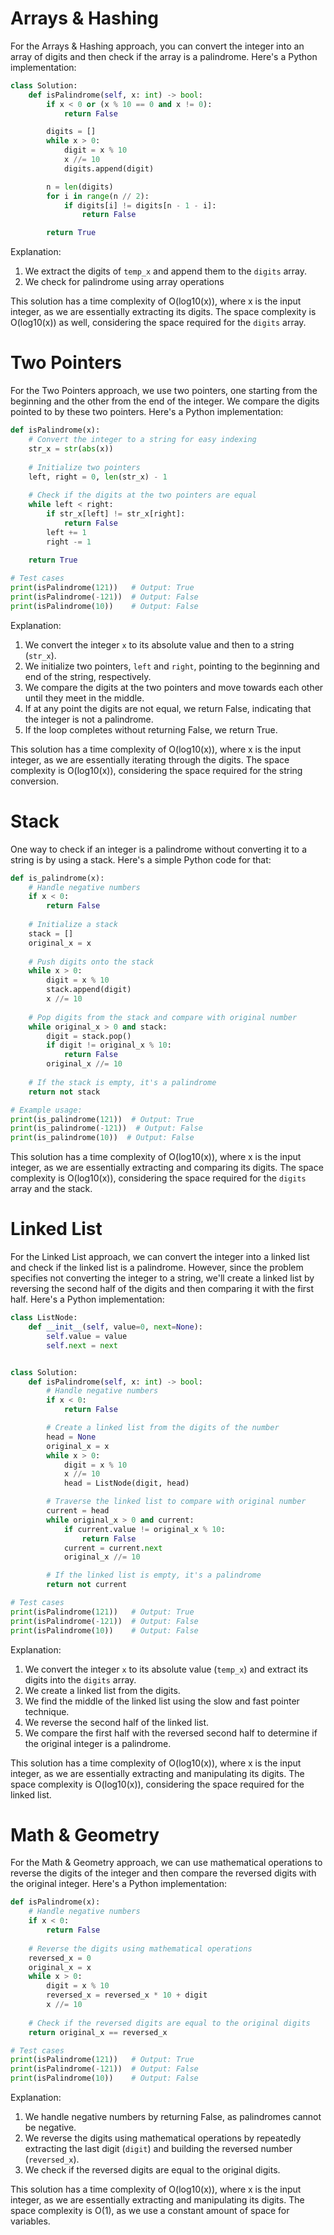 # Arrays & Hashing

For the Arrays & Hashing approach, you can convert the integer into an array of digits and then check if the array is a palindrome. Here's a Python implementation:

```python
class Solution:
    def isPalindrome(self, x: int) -> bool:
        if x < 0 or (x % 10 == 0 and x != 0):
            return False

        digits = []
        while x > 0:
            digit = x % 10
            x //= 10
            digits.append(digit)

        n = len(digits)
        for i in range(n // 2):
            if digits[i] != digits[n - 1 - i]:
                return False

        return True
```

Explanation:
1. We extract the digits of `temp_x` and append them to the `digits` array.
2. We check for palindrome using array operations

This solution has a time complexity of O(log10(x)), where x is the input integer, as we are essentially extracting its digits. The space complexity is O(log10(x)) as well, considering the space required for the `digits` array.

# Two Pointers

For the Two Pointers approach, we use two pointers, one starting from the beginning and the other from the end of the integer. We compare the digits pointed to by these two pointers. Here's a Python implementation:

```python
def isPalindrome(x):
    # Convert the integer to a string for easy indexing
    str_x = str(abs(x))
    
    # Initialize two pointers
    left, right = 0, len(str_x) - 1
    
    # Check if the digits at the two pointers are equal
    while left < right:
        if str_x[left] != str_x[right]:
            return False
        left += 1
        right -= 1
    
    return True

# Test cases
print(isPalindrome(121))   # Output: True
print(isPalindrome(-121))  # Output: False
print(isPalindrome(10))    # Output: False
```

Explanation:
1. We convert the integer `x` to its absolute value and then to a string (`str_x`).
2. We initialize two pointers, `left` and `right`, pointing to the beginning and end of the string, respectively.
3. We compare the digits at the two pointers and move towards each other until they meet in the middle.
4. If at any point the digits are not equal, we return False, indicating that the integer is not a palindrome.
5. If the loop completes without returning False, we return True.

This solution has a time complexity of O(log10(x)), where x is the input integer, as we are essentially iterating through the digits. The space complexity is O(log10(x)), considering the space required for the string conversion.

# Stack

One way to check if an integer is a palindrome without converting it to a string is by using a stack. Here's a simple Python code for that:

```python
def is_palindrome(x):
    # Handle negative numbers
    if x < 0:
        return False
    
    # Initialize a stack
    stack = []
    original_x = x
    
    # Push digits onto the stack
    while x > 0:
        digit = x % 10
        stack.append(digit)
        x //= 10
    
    # Pop digits from the stack and compare with original number
    while original_x > 0 and stack:
        digit = stack.pop()
        if digit != original_x % 10:
            return False
        original_x //= 10
    
    # If the stack is empty, it's a palindrome
    return not stack

# Example usage:
print(is_palindrome(121))  # Output: True
print(is_palindrome(-121))  # Output: False
print(is_palindrome(10))  # Output: False

```

This solution has a time complexity of O(log10(x)), where x is the input integer, as we are essentially extracting and comparing its digits. The space complexity is O(log10(x)), considering the space required for the `digits` array and the stack.

# Linked List

For the Linked List approach, we can convert the integer into a linked list and check if the linked list is a palindrome. However, since the problem specifies not converting the integer to a string, we'll create a linked list by reversing the second half of the digits and then comparing it with the first half. Here's a Python implementation:

```python
class ListNode:
    def __init__(self, value=0, next=None):
        self.value = value
        self.next = next


class Solution:
    def isPalindrome(self, x: int) -> bool:
        # Handle negative numbers
        if x < 0:
            return False

        # Create a linked list from the digits of the number
        head = None
        original_x = x
        while x > 0:
            digit = x % 10
            x //= 10
            head = ListNode(digit, head)

        # Traverse the linked list to compare with original number
        current = head
        while original_x > 0 and current:
            if current.value != original_x % 10:
                return False
            current = current.next
            original_x //= 10

        # If the linked list is empty, it's a palindrome
        return not current

# Test cases
print(isPalindrome(121))   # Output: True
print(isPalindrome(-121))  # Output: False
print(isPalindrome(10))    # Output: False
```

Explanation:
1. We convert the integer `x` to its absolute value (`temp_x`) and extract its digits into the `digits` array.
2. We create a linked list from the digits.
3. We find the middle of the linked list using the slow and fast pointer technique.
4. We reverse the second half of the linked list.
5. We compare the first half with the reversed second half to determine if the original integer is a palindrome.

This solution has a time complexity of O(log10(x)), where x is the input integer, as we are essentially extracting and manipulating its digits. The space complexity is O(log10(x)), considering the space required for the linked list.

# Math & Geometry

For the Math & Geometry approach, we can use mathematical operations to reverse the digits of the integer and then compare the reversed digits with the original integer. Here's a Python implementation:

```python
def isPalindrome(x):
    # Handle negative numbers
    if x < 0:
        return False
    
    # Reverse the digits using mathematical operations
    reversed_x = 0
    original_x = x
    while x > 0:
        digit = x % 10
        reversed_x = reversed_x * 10 + digit
        x //= 10
    
    # Check if the reversed digits are equal to the original digits
    return original_x == reversed_x

# Test cases
print(isPalindrome(121))   # Output: True
print(isPalindrome(-121))  # Output: False
print(isPalindrome(10))    # Output: False
```

Explanation:
1. We handle negative numbers by returning False, as palindromes cannot be negative.
2. We reverse the digits using mathematical operations by repeatedly extracting the last digit (`digit`) and building the reversed number (`reversed_x`).
3. We check if the reversed digits are equal to the original digits.

This solution has a time complexity of O(log10(x)), where x is the input integer, as we are essentially extracting and manipulating its digits. The space complexity is O(1), as we use a constant amount of space for variables.